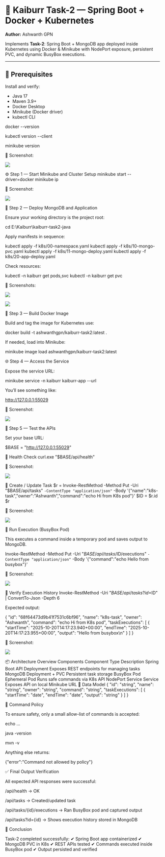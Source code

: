 # 🚀 Kaiburr Task-2 — Spring Boot + Docker + Kubernetes

**Author:** Ashwanth GPN  

Implements **Task-2**: Spring Boot + MongoDB app deployed inside Kubernetes using Docker & Minikube with NodePort exposure, persistent PVC, and dynamic BusyBox executions.

---

## 🧰 Prerequisites

Install and verify:

- Java 17  
- Maven 3.9+  
- Docker Desktop  
- Minikube (Docker driver)  
- kubectl CLI  

docker --version

kubectl version --client

minikube version

📸 Screenshot:

![](docs/screens/01-versions.png)

⚙️ Step 1 — Start Minikube and Cluster Setup
minikube start --driver=docker
minikube ip

📸 Screenshot:

![](docs/screens/02-start-minikube.png)


🧱 Step 2 — Deploy MongoDB and Application

Ensure your working directory is the project root:

cd E:\Kaiburr\kaiburr-task2-java


Apply manifests in sequence:

kubectl apply -f k8s/00-namespace.yaml
kubectl apply -f k8s/10-mongo-pvc.yaml
kubectl apply -f k8s/11-mongo-deploy.yaml
kubectl apply -f k8s/20-app-deploy.yaml


Check resources:

kubectl -n kaiburr get pods,svc
kubectl -n kaiburr get pvc


📸 Screenshots:

![](docs/screens/03-pods-svcs.png)


![](docs/screens/04-pvc.png)




🐳 Step 3 — Build Docker Image

Build and tag the image for Kubernetes use:

docker build -t ashwanthgpn/kaiburr-task2:latest .


If needed, load into Minikube:

minikube image load ashwanthgpn/kaiburr-task2:latest

🌐 Step 4 — Access the Service

Expose the service URL:

minikube service -n kaiburr kaiburr-app --url


You’ll see something like:

http://127.0.0.1:55029


📸 Screenshot:


![](docs/screens/05-service-url.png)


🧪 Step 5 — Test the APIs

Set your base URL:

$BASE = "http://127.0.0.1:55029"

🔹 Health Check
curl.exe "$BASE/api/health"


📸 Screenshot:


![](docs/screens/06-health.png)


🔹 Create / Update Task
$r = Invoke-RestMethod -Method Put -Uri "$BASE/api/tasks" `
  -ContentType "application/json" `
  -Body '{"name":"k8s-task","owner":"Ashwanth","command":"echo Hi from K8s pod"}'
$ID = $r.id
$r


📸 Screenshot:


![](docs/screens/07-put-task.png)


🔹 Run Execution (BusyBox Pod)

This executes a command inside a temporary pod and saves output to MongoDB.

Invoke-RestMethod -Method Put -Uri "$BASE/api/tasks/$ID/executions" `
  -ContentType "application/json" `
  -Body '{"command":"echo Hello from busybox"}'


📸 Screenshot:


![](docs/screens/08-put-execution-k8s.png)


🔹 Verify Execution History
Invoke-RestMethod -Uri "$BASE/api/tasks?id=$ID" | ConvertTo-Json -Depth 6


Expected output:

{
  "id": "68f64473d9b41f7531c6bf96",
  "name": "k8s-task",
  "owner": "Ashwanth",
  "command": "echo Hi from K8s pod",
  "taskExecutions": [
    {
      "startTime": "2025-10-20T14:17:23.940+00:00",
      "endTime": "2025-10-20T14:17:23.955+00:00",
      "output": "Hello from busybox\n"
    }
  ]
}


📸 Screenshot:


![](docs/screens/09-task-with-executions.png)



📦 Architecture Overview
Components
Component	Type	Description
Spring Boot API	Deployment	Exposes REST endpoints for managing tasks
MongoDB	Deployment + PVC	Persistent task storage
BusyBox Pod	Ephemeral Pod	Runs safe commands via K8s API
NodePort Service	Service	Exposes API on local Minikube URL
🧩 Data Model
{
  "id": "string",
  "name": "string",
  "owner": "string",
  "command": "string",
  "taskExecutions": [
    { "startTime": "date", "endTime": "date", "output": "string" }
  ]
}

🧠 Command Policy

To ensure safety, only a small allow-list of commands is accepted:

echo ...

java -version

mvn -v

Anything else returns:

{"error":"Command not allowed by policy"}

✅ Final Output Verification

All expected API responses were successful:

/api/health → OK

/api/tasks → Created/updated task

/api/tasks/{id}/executions → Ran BusyBox pod and captured output

/api/tasks?id={id} → Shows execution history stored in MongoDB

🏁 Conclusion

Task-2 completed successfully:
✔ Spring Boot app containerized
✔ MongoDB PVC in K8s
✔ REST APIs tested
✔ Commands executed inside BusyBox pod
✔ Output persisted and verified
